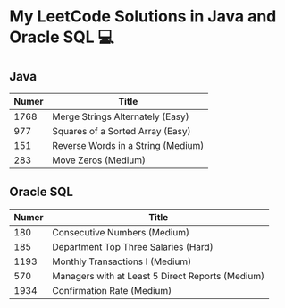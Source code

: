 # My LeetCode Solutions in Java and Oracle SQL 💻 #

## Java ##

Numer         | Title
------------- | -----------------------------------
1768          | Merge Strings Alternately (Easy)
977           | Squares of a Sorted Array (Easy)
151           | Reverse Words in a String (Medium)
283           | Move Zeros (Medium)

## Oracle SQL ##

Numer         | Title
------------- | -----------------------------------
180          | Consecutive Numbers (Medium)
185           | Department Top Three Salaries (Hard)
1193           | Monthly Transactions I (Medium)
570           | Managers with at Least 5 Direct Reports (Medium)
1934           | Confirmation Rate (Medium)
